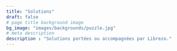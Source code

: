 ```yaml
---
title: "Solutions"
draft: false
# page title background image
bg_image: "images/backgrounds/puzzle.jpg"
# meta description
description : "Solutions portées ou accompagnées par Librezo."
---
```

